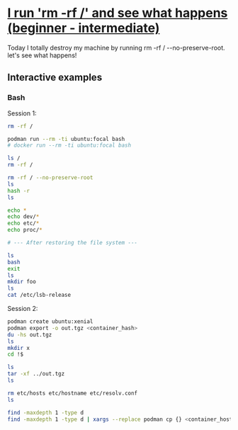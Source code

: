 # [I run 'rm -rf /' and see what happens (beginner - intermediate)](https://youtu.be/iqqNMZj608s)

Today I totally destroy my machine by running rm -rf / --no-preserve-root.  let's see what happens!

## Interactive examples

### Bash

Session 1:

```bash
rm -rf /

podman run --rm -ti ubuntu:focal bash
# docker run --rm -ti ubuntu:focal bash

ls /
rm -rf /

rm -rf / --no-preserve-root
ls
hash -r
ls

echo *
echo dev/*
echo etc/*
echo proc/*

# --- After restoring the file system ---

ls
bash
exit
ls
mkdir foo
ls
cat /etc/lsb-release
```

Session 2:

```bash
podman create ubuntu:xenial
podman export -o out.tgz <container_hash>
du -hs out.tgz
ls
mkdir x
cd !$

ls
tar -xf ../out.tgz
ls

rm etc/hosts etc/hostname etc/resolv.conf
ls

find -maxdepth 1 -type d
find -maxdepth 1 -type d | xargs --replace podman cp {} <container_hostname_hash>:/{}
```
